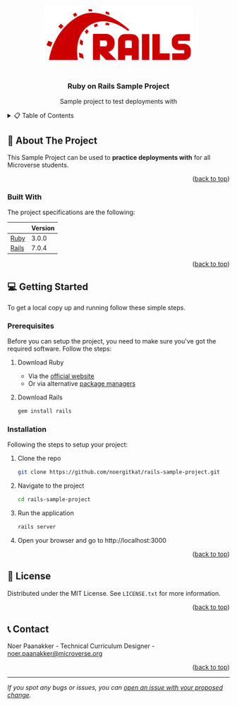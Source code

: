 <a name="readme-top"></a>

<br />
<div align="center">
  <img src="public/rails.png" alt="Logo" width="340">
  <br/>
  <br/>

  <h3 align="center">Ruby on Rails Sample Project</h3>

  <p align="center">
    Sample project to test deployments with
  </p>
</div>

<!-- TABLE OF CONTENTS -->
<details>
  <summary>📋 Table of Contents</summary>
  <ol>
    <li>
      <a href="#about-the-project">About The Project</a>
      <ul>
        <li><a href="#built-with">Built With</a></li>
      </ul>
    </li>
    <li>
      <a href="#getting-started">Getting Started</a>
      <ul>
        <li><a href="#prerequisites">Prerequisites</a></li>
        <li><a href="#installation">Installation</a></li>
      </ul>
    </li>
    <li><a href="#license">License</a></li>
    <li><a href="#contact">Contact</a></li>
  </ol>
</details>

<!-- ABOUT THE PROJECT -->

## 📖 About The Project

This Sample Project can be used to **practice deployments with** for all Microverse students.

<p align="right">(<a href="#readme-top">back to top</a>)</p>

### Built With

The project specifications are the following:

|                                    | Version |
| ---------------------------------- | ------- |
| [Ruby](https://www.ruby-lang.org/) | 3.0.0   |
| [Rails](https://rubyonrails.org/)  | 7.0.4   |

<p align="right">(<a href="#readme-top">back to top</a>)</p>

<!-- GETTING STARTED -->

## 💻 Getting Started

To get a local copy up and running follow these simple steps.

### Prerequisites

Before you can setup the project, you need to make sure you've got the required software. Follow the steps:

1. Download Ruby

   - Via the [official website](https://www.ruby-lang.org/en/downloads/)
   - Or via alternative [package managers](https://www.ruby-lang.org/en/documentation/installation/#installers)

2. Download Rails

   ```sh
   gem install rails
   ```

### Installation

Following the steps to setup your project:

1. Clone the repo

   ```sh
   git clone https://github.com/noergitkat/rails-sample-project.git
   ```

2. Navigate to the project

   ```sh
   cd rails-sample-project
   ```

3. Run the application

   ```sh
   rails server
   ```

4. Open your browser and go to http://localhost:3000

<p align="right">(<a href="#readme-top">back to top</a>)</p>

<!-- License -->

## 🪪 License

Distributed under the MIT License. See `LICENSE.txt` for more information.

<p align="right">(<a href="#readme-top">back to top</a>)</p>

<!-- CONTACT -->

## 📞 Contact

Noer Paanakker - Technical Curriculum Designer - <a href="mailto:noer.paanakker@microverse.org">noer.paanakker@microverse.org</a>

<p align="right">(<a href="#readme-top">back to top</a>)</p>

---

_If you spot any bugs or issues, you can [open an issue with your proposed change](https://github.com/microverseinc/curriculum-transversal-skills/blob/main/git-github/articles/open_issue.md)._
